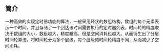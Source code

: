 ## 简介
一种高效的实现定时器功能的算法，一般采用环状的数组结构，数组的每个元素表示一个时间，并且存储了一个到达该时间需要执行的定时器列表。时间轮的精度取决于数组的大小，数组越大，精度越高，但是空间消耗也越大。从而衍生出了分层时间轮算法，将时间轮分为多个层级，每个层级的时间轮精度不同，从而减少了空间消耗。